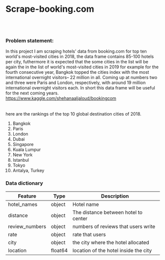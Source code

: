 # Scrape-booking.com
<br><br>

### Problem statement:<br>
In this project I am scraping hotels' data from booking.com for top ten world's most-visited cities in 2018, the data frame contains 85-100 hotels per city, futhermore it is expected that the some cities in the list will be again the in the list of world's most-visited cities in 2019 for example for the fourth consecutive year, Bangkok topped the cities index with the most international overnight visitors– 22 million in all. Coming up at numbers two and three were Paris and London, respectively, with around 19 million international overnight visitors each. In short this data frame will be useful for the next coming years.<br>
https://www.kaggle.com/shehanaaljaloud/bookingcom
<br><br><br>
here are the rankings of the top 10 global destination cities of 2018.<br>
1. Bangkok<br>
2. Paris<br>
3. London<br>
4. Dubai<br>
5. Singapore<br>
6. Kuala Lumpur<br>
7. New York<br>
8. Istanbul<br>
9. Tokyo<br>
10. Antalya, Turkey<br>

### Data dictionary

|Feature|Type|Description|
|-------|----|-----------|
|hotel_names|object|Hotel name|
|distance|object|The distance between hotel to center|
|review_numbers|object|numbers of reviews that users write|
|rate|object|rate that users|
|city|object|the city where the hotel allocated|
|location|float64|location of the hotel inside the city|

